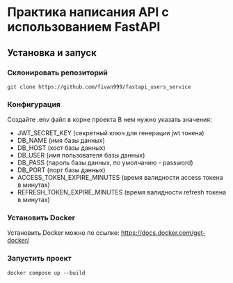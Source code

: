# Практика написания API с использованием FastAPI
## Установка и запуск
### Склонировать репозиторий
```
git clone https://github.com/fivan999/fastapi_users_service
```
### Конфигурация
Создайте .env файл в корне проекта
В нем нужно указать значения:<br>
- JWT_SECRET_KEY (секретный ключ для генерации jwt токена)<br>
- DB_NAME (имя базы данных)
- DB_HOST (хост базы данных)
- DB_USER (имя пользователя базы данных)
- DB_PASS (пароль базы данных, по умолчанию - password)
- DB_PORT (порт базы данных)
- ACCESS_TOKEN_EXPIRE_MINUTES (время валидности access токена в минутах)
- REFRESH_TOKEN_EXPIRE_MINUTES (время валидности refresh токена в минутах)
### Установить Docker
Установить Docker можно по ссылке: https://docs.docker.com/get-docker/
### Запустить проект
```
docker compose up --build
```
